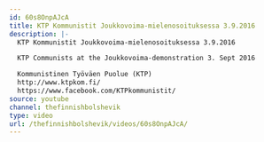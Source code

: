 ```yaml
---
id: 60s8OnpAJcA
title: KTP Kommunistit Joukkovoima-mielenosoituksessa 3.9.2016
description: |-
  KTP Kommunistit Joukkovoima-mielenosoituksessa 3.9.2016

  KTP Communists at the Joukkovoima-demonstration 3. Sept 2016

  Kommunistinen Työväen Puolue (KTP)
  http://www.ktpkom.fi/
  https://www.facebook.com/KTPkommunistit/
source: youtube
channel: thefinnishbolshevik
type: video
url: /thefinnishbolshevik/videos/60s8OnpAJcA/
---
```

